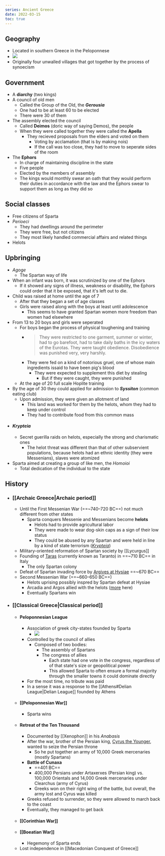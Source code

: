 ```yaml
---
series: Ancient Greece
date: 2022-03-15
toc: true
---
```

## Geography
- Located in southern Greece in the Peloponnese
- ![](https://firebasestorage.googleapis.com/v0/b/firescript-577a2.appspot.com/o/imgs%2Fapp%2FVitecek%2FROpjRECvBA.png?alt=media&token=4f5e60ab-26ca-4205-87d5-e6b2c5b7ed91)
- Originally four unwalled villages that got together by the process of synoecism

## Government
- A **diarchy** (two kings)
- A council of old men
	- Called the Group of the Old, the **_Gerousia_**
	- One had to be at least 60 to be elected
	- There were 30 of them
- The assembly elected the council
	- Called **__Deimos__** (doric way of saying Demos), the people
	- When they were called together they were called the __Apella__
		- They recieved proposals from the elders and voted on them
			- Voting by acclamation (that is by making nois)
			- If the call was too close, they had to move to seperate sides of the room
- The **Ephors**
	- In charge of maintaining discipline in the state
	- Five people
	- Elected by the members of assembly
	- The kings would monthly swear an oath that they would perform their duties in accordance with the law and the Ephors swear to support them as long as they did so
## Social classes
- Free citizens of Sparta
- _Perioeci_
	- They had dwellings around the perimeter
	- They were free, but not citizens
	- They most likely handled commercial affairs and related things
- Helots
## Upbringing
- *Agoge*
	- The Spartan way of life
- When an infant was born, it was scrutinized by one of the Ephors
	- If it showed any signs of illness, weakness or disability, the Ephors could order that it be exposed, that it's left out to die.
- Child was raised at home until the age of 7
	- After that they began a set of age classes
	- Girls were raised along with the boys at least until adolescence
		- This seems to have granted Spartan women more freedom than women had elsewhere
- From 13 to 20 boys and girls were seperated
	- For boys began the process of physical toughening and training
		- > They were restricted to one garment, summer or winter, had to go barefoot, had to take daily baths in the icy waters of the Eurotas. They were taught obedience. Disobedience was punished very, very harshly.
		- They were fed on a kind of notorious gruel, one of whose main ingredients issaid to have been pig's blood
			- They were expected to supplement this diet by stealing
				- But if they were caught, they were punished
	- At the age of 20 full scale Hoplite training
- By the age of 30 they could applied for admission to **_Syssiton_** (common eating club)
	- Upon admission, they were given an allotment of land
		- This land was worked for them by the helots, whom they had to keep under control
		- They had to contribute food from this common mass	
- #### *Krypteia*
	- Secret guerilla raids on helots, especially the strong and charismatic ones
		- The helot threat was different than that of other subservient populations, because helots had an ethnic identity (they were Messenians), slaves were atomized
- Sparta aimed at creating a group of like men, the _Homoioi_
	- Total dedication of the individual to the state 

## History
- ### [[Archaic Greece|Archaic period]]
    -  Until the First Messenian War (==~740–720 BC==) not much different from other states
		- Sparta conquers Messenie and Messenians become **helots**
			- Helots had to provide agricultural labor
			- They were made to wear dog-skin caps as a sign of their low status
			- They could be abused by any Spartan and were held in line by a kind of state terrorism (*[Krypteia](#krypteia)*)
    - Military-oriented reformation of Spartan society by [[Lycurgus]]
    - Founding of [Taras](https://en.wikipedia.org/wiki/History_of_Taranto) (currently known as Taranto) in ==~710 BC== in Italy
        - The only Spartan colony
    - Defeat of Spartan invading force by [Argives at Hysiae](https://en.wikipedia.org/wiki/Battle_of_Hysiae) ==~670 BC==
    - Second Messenian War (==~660–650 BC==)
		- Helots uprising possibly inspred by Spartan defeat at Hysiae
		- Arcadia and Argos allied with the helots ([more](https://en.wikipedia.org/wiki/Second_Messenian_War) here)
		- Eventually Spartans win
- ### [[Classical Greece|Classical period]]
	 - #### Peloponnesian League
		- Association of greek city-states founded by Sparta
			- ![](https://firebasestorage.googleapis.com/v0/b/firescript-577a2.appspot.com/o/imgs%2Fapp%2FVitecek%2Fbd_89-8zzl.png?alt=media&token=9058d8a9-bdf8-4fc3-a584-fb99ba8c77fa)
		- Controlled by the council of allies
			- Composed of two bodies:
				- The assembly of Spartans
				- The congress of allies
					- Each state had one vote in the congress, regardless of of that state's size or geopolitical power
					- This allowed Sparta to often ensure a formal majority through the smaller towns it could dominate directly
		- For the most time, no tribute was paid
		- In a sense it was a response to the [[Athens#Delian League|Delian League]] founded by Athens
	- #### [[Peloponnesian War]]
	    -  Sparta wins
	- #### Retreat of the Ten Thousand
		- Documented by [[Xenophon]] in his *Anabasis*
		- After the war, brother of the Persian king, [Cyrus the Younger](https://en.wikipedia.org/wiki/Cyrus_the_Younger), wanted to seize the Persian throne
			- So he put together an army of 10,000 Greek mercenaries (mostly Spartans) 
		- **Battle of Cunaxa**
			- ==401 BC==
			- 400,000 Persians under Artaxerxes (Persian king) vs. 100,000 Orientals and 14,000 Greek mercenaries under Clearchus (army of Cyrus)
			- Greeks won on their right wing of the battle, but overall, the army lost and Cyrus was killed
		- Greeks refused to surrender, so they were allowed to march back to the coast
		- Eventually, they managed to get back 
	- #### [[Corinthian War]]
	- #### [[Boeatian War]]
		- Hegemony of Sparta ends
	- Lost independence in [[Macedonian Conquest of Greece]]